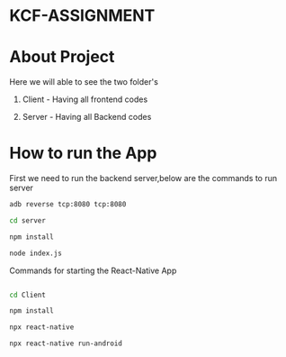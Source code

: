 # KCF-ASSIGNMENT

# About Project
Here we will able to see the two folder's

1. Client - Having all frontend codes

2. Server - Having all Backend codes

# How to run the App



First we need to run the backend server,below are the commands to run server
```bash
adb reverse tcp:8080 tcp:8080  

cd server

npm install

node index.js
```
Commands for starting the React-Native App

```bash

cd Client

npm install

npx react-native 

npx react-native run-android

```